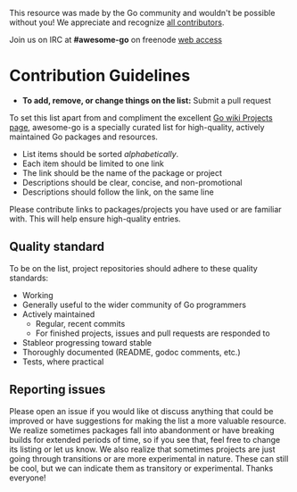 This resource was made by the Go community and wouldn't be possible without you! We appreciate and recognize [all contributors](https://github.com/avelino/awesome-go/graphs/contributors).

Join us on IRC at **#awesome-go** on freenode [web access](http://webchat.freenode.net/?channels=awesome-go)


# Contribution Guidelines

- **To add, remove, or change things on the list:** Submit a pull request

To set this list apart from and compliment the excellent [Go wiki Projects page](https://golang.org/wiki/Projects), awesome-go is a specially curated list for high-quality, actively maintained Go packages and resources.

- List items should be sorted *alphabetically*.
- Each item should be limited to one link
- The link should be the name of the package or project
- Descriptions should be clear, concise, and non-promotional
- Descriptions should follow the link, on the same line

Please contribute links to packages/projects you have used or are familiar with. This will help ensure high-quality entries.


## Quality standard

To be on the list, project repositories should adhere to these quality standards:

- Working
- Generally useful to the wider community of Go programmers
- Actively maintained
  - Regular, recent commits
  - For finished projects, issues and pull requests are responded to
- Stableor progressing toward stable
- Thoroughly documented (README, godoc comments, etc.)
- Tests, where practical


## Reporting issues

Please open an issue if you would like ot discuss anything that could be improved or have suggestions for making the list a more valuable resource. We realize sometimes packages fall into abandonment or have breaking builds for extended periods of time, so if you see that, feel free to change its listing or let us know. We also realize that sometimes projects are just going through transitions or are more experimental in nature. These can still be cool, but we can indicate them as transitory or experimental. Thanks everyone!
